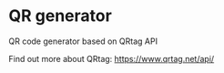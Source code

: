 # QR generator
QR code generator based on QRtag API

Find out more about QRtag: https://www.qrtag.net/api/
